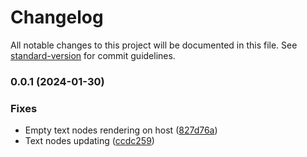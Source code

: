 # Changelog

All notable changes to this project will be documented in this file. See [standard-version](https://github.com/conventional-changelog/standard-version) for commit guidelines.

### 0.0.1 (2024-01-30)


### Fixes

* Empty text nodes rendering on host ([827d76a](https://github.com/omnicajs/vue-remote/commit/827d76a4d5d6cc69d99d05435e98835b9a8a0faf))
* Text nodes updating ([ccdc259](https://github.com/omnicajs/vue-remote/commit/ccdc259a8462ae260db6f710349d9e8bff3e316b))
